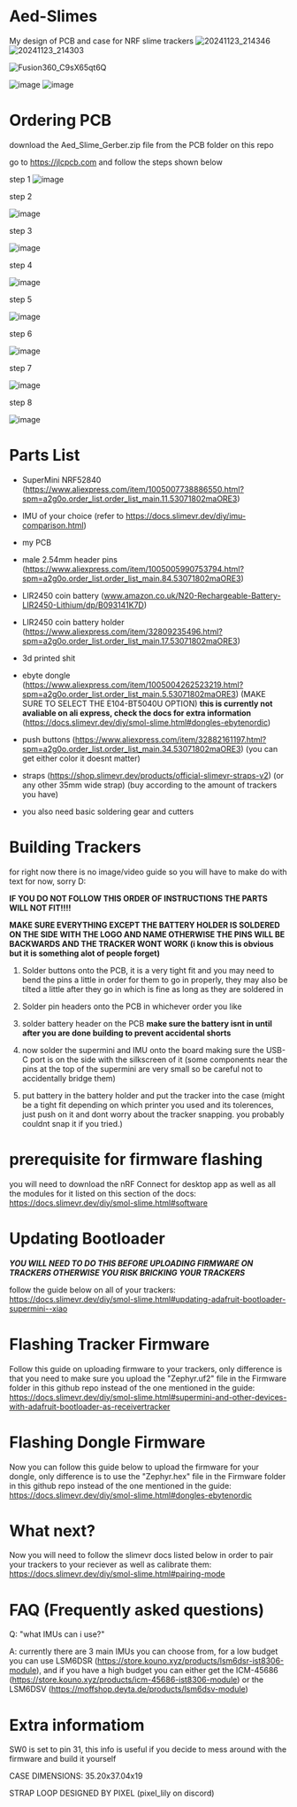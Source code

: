 # Aed-Slimes
My design of PCB and case for NRF slime trackers 
![20241123_214346](https://github.com/user-attachments/assets/708f6ef8-cd18-47c9-825b-2c562208999a)
![20241123_214303](https://github.com/user-attachments/assets/8460e52c-1b9e-4b58-a8f8-70a5f3bf03ce)

![Fusion360_C9sX65qt6Q](https://github.com/user-attachments/assets/5c8d1222-c1eb-4f2e-8a42-11a9422d3dac)

![image](https://github.com/user-attachments/assets/a8214c0e-b0c2-4734-bced-8f14698762c0)
![image](https://github.com/user-attachments/assets/1ea32cd5-dd67-4dcc-884d-8e459584aa33)


# Ordering PCB

download the Aed_Slime_Gerber.zip file from the PCB folder on this repo

go to https://jlcpcb.com and follow the steps shown below

step 1
![image](https://github.com/user-attachments/assets/da5ba7ce-9062-42f9-9c0e-eb114254c943)

step 2

![image](https://github.com/user-attachments/assets/ceb41bb1-f61c-43fd-aea5-fd970abdbd00)

step 3

![image](https://github.com/user-attachments/assets/aed3eea8-19f6-40ea-b97f-e0caf3df63f8)

step 4

![image](https://github.com/user-attachments/assets/d31df2bc-610b-49ab-a04e-3f2d896ae61a)

step 5

![image](https://github.com/user-attachments/assets/9dabd1fd-3969-44dc-a874-b8fe2561994b)

step 6

![image](https://github.com/user-attachments/assets/c73b1f30-91ce-4276-a46e-35141785caad)

step 7

![image](https://github.com/user-attachments/assets/df0432a5-79c0-4957-8616-9c4eee1fb82e)

step 8

![image](https://github.com/user-attachments/assets/e3b38478-d046-4fcd-b2c1-c64a7df9fa44)


# Parts List

- SuperMini NRF52840 (https://www.aliexpress.com/item/1005007738886550.html?spm=a2g0o.order_list.order_list_main.11.53071802maORE3)
  
- IMU of your choice (refer to https://docs.slimevr.dev/diy/imu-comparison.html)
  
- my PCB
  
- male 2.54mm header pins (https://www.aliexpress.com/item/1005005990753794.html?spm=a2g0o.order_list.order_list_main.84.53071802maORE3)
  
- LIR2450 coin battery (www.amazon.co.uk/N20-Rechargeable-Battery-LIR2450-Lithium/dp/B093141K7D)
  
- LIR2450 coin battery holder (https://www.aliexpress.com/item/32809235496.html?spm=a2g0o.order_list.order_list_main.17.53071802maORE3)
  
- 3d printed shit
  
- ebyte dongle (https://www.aliexpress.com/item/1005004262523219.html?spm=a2g0o.order_list.order_list_main.5.53071802maORE3) (MAKE SURE TO SELECT THE E104-BT5040U OPTION) __this is currently not avaliable on ali express, check the docs for extra information__ (https://docs.slimevr.dev/diy/smol-slime.html#dongles-ebytenordic)
  
- push buttons (https://www.aliexpress.com/item/32882161197.html?spm=a2g0o.order_list.order_list_main.34.53071802maORE3) (you can get either color it doesnt matter)
  
- straps (https://shop.slimevr.dev/products/official-slimevr-straps-v2) (or any other 35mm wide strap) (buy according to the amount of trackers you have)
  
- you also need basic soldering gear and cutters

  
# Building Trackers

for right now there is no image/video guide so you will have to make do with text for now, sorry D:


__IF YOU DO NOT FOLLOW THIS ORDER OF INSTRUCTIONS THE PARTS WILL NOT FIT!!!!__

__MAKE SURE EVERYTHING EXCEPT THE BATTERY HOLDER IS SOLDERED ON THE SIDE WITH THE LOGO AND NAME OTHERWISE THE PINS WILL BE BACKWARDS AND THE TRACKER WONT WORK (i know this is obvious but it is something alot of people forget)__

1. Solder buttons onto the PCB, it is a very tight fit and you may need to bend the pins a little in order for them to go in properly, they may also be tilted a little after they go in which is fine as long as they are soldered in
 
2. Solder pin headers onto the PCB in whichever order you like

3. solder battery header on the PCB __make sure the battery isnt in until after you are done building to prevent accidental shorts__
 
4. now solder the supermini and IMU onto the board making sure the USB-C port is on the side with the silkscreen of it (some components near the pins at the top of the supermini are very small so be careful not to accidentally bridge them)
 
5. put battery in the battery holder and put the tracker into the case (might be a tight fit depending on which printer you used and its tolerences, just push on it and dont worry about the tracker snapping. you probably couldnt snap it if you tried.)

# prerequisite for firmware flashing

you will need to download the nRF Connect for desktop app as well as all the modules for it listed on this section of the docs:
https://docs.slimevr.dev/diy/smol-slime.html#software

# Updating Bootloader
___YOU WILL NEED TO DO THIS BEFORE UPLOADING FIRMWARE ON TRACKERS OTHERWISE YOU RISK BRICKING YOUR TRACKERS___

follow the guide below on all of your trackers:
https://docs.slimevr.dev/diy/smol-slime.html#updating-adafruit-bootloader-supermini--xiao

# Flashing Tracker Firmware

Follow this guide on uploading firmware to your trackers, only difference is that you need to make sure you upload the "Zephyr.uf2" file in the Firmware folder in this github repo instead of the one mentioned in the guide:
https://docs.slimevr.dev/diy/smol-slime.html#supermini-and-other-devices-with-adafruit-bootloader-as-receivertracker

# Flashing Dongle Firmware

Now you can follow this guide below to upload the firmware for your dongle, only difference is to use the "Zephyr.hex" file in the Firmware folder in this github repo instead of the one mentioned in the guide:
https://docs.slimevr.dev/diy/smol-slime.html#dongles-ebytenordic

# What next?

Now you will need to follow the slimevr docs listed below in order to pair your trackers to your reciever as well as calibrate them:
https://docs.slimevr.dev/diy/smol-slime.html#pairing-mode

# FAQ (Frequently asked questions)

Q: "what IMUs can i use?"

A: currently there are 3 main IMUs you can choose from, for a low budget you can use LSM6DSR (https://store.kouno.xyz/products/lsm6dsr-ist8306-module), and if you have a high budget you can either get the ICM-45686 (https://store.kouno.xyz/products/icm-45686-ist8306-module) or the LSM6DSV (https://moffshop.deyta.de/products/lsm6dsv-module)

# Extra informatiom

SW0 is set to pin 31, this info is useful if you decide to mess around with the firmware and build it yourself

CASE DIMENSIONS: 35.20x37.04x19

STRAP LOOP DESIGNED BY PIXEL (pixel_lily on discord)


